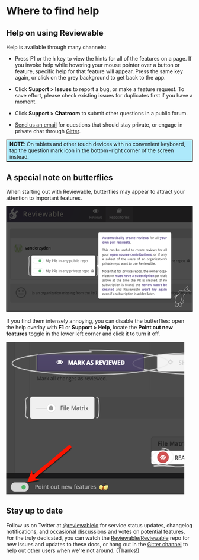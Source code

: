 # Where to find help

## Help on using Reviewable 

Help is available through many channels:

*   Press F1 or the h key to view the hints for all of the features on a page. If you invoke help while hovering your mouse pointer over a button or feature, specific help for that feature will appear.  Press the same key again, or click on the grey background to get back to the app.

*   Click **Support > Issues** to report a bug, or make a feature request. To save effort, please check existing issues for duplicates first if you have a moment.

*   Click **Support > Chatroom** to submit other questions in a public forum.

*   [Send us an email](mailto:support@reviewable.io) for questions that should stay private, or engage in private chat through [Gitter](https://gitter.im/). 

<table border ="1", bgcolor="ADE9FB">
<tbody>
<tr>
<td><strong>NOTE</strong>: On tablets and other touch devices with no convenient keyboard, tap the question mark icon in the bottom-right corner of the screen instead.</td>
</tr>
</tbody>
</table>

## A special note on butterflies

When starting out with Reviewable, butterflies may appear to attract your attention to important features. 

![reviewable help butterflies](images/introduction_2.png "")
<br>

If you find them intensely annoying, you can disable the butterflies: open the help overlay with <strong>F1</strong> or <strong>Support > Help</strong>, locate the <strong>Point out new features</strong> toggle in the lower left corner and click it to turn it off.

![reviewable help butterflies](images/introduction_3.png "")
<br>


## Stay up to date 

Follow us on Twitter at [@reviewableio](https://twitter.com/reviewableio) for service status updates, changelog notifications, and occasional discussions and votes on potential features.  For the truly dedicated, you can watch the [Reviewable/Reviewable](https://github.com/reviewable/reviewable) repo for new issues and updates to these docs, or hang out in the [Gitter channel](https://gitter.im/Reviewable/Reviewable) to help out other users when we're not around.  (Thanks!)
